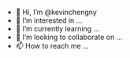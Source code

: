 - 👋 Hi, I’m @kevinchengny
- 👀 I’m interested in ...
- 🌱 I’m currently learning ...
- 💞️ I’m looking to collaborate on ...
- 📫 How to reach me ...

<!---
kevinchengny/kevinchengny is a ✨ special ✨ repository because its `README.md` (this file) appears on your GitHub profile.
You can click the Preview link to take a look at your changes.
--->
